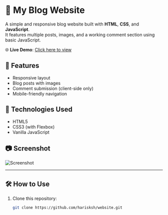 # 📝 My Blog Website

A simple and responsive blog website built with **HTML**, **CSS**, and **JavaScript**.  
It features multiple posts, images, and a working comment section using basic JavaScript.

🌐 **Live Demo**: [Click here to view](https://harisksh.github.io/website/)

## 🚀 Features

- Responsive layout
- Blog posts with images
- Comment submission (client-side only)
- Mobile-friendly navigation

## 🧩 Technologies Used

- HTML5
- CSS3 (with Flexbox)
- Vanilla JavaScript

## 📷 Screenshot

![Screenshot](https://cdn.pixabay.com/photo/2025/05/30/17/15/mountain-9631829_640.jpg)

---

## 🛠 How to Use

1. Clone this repository:
   ```bash
   git clone https://github.com/harisksh/website.git
